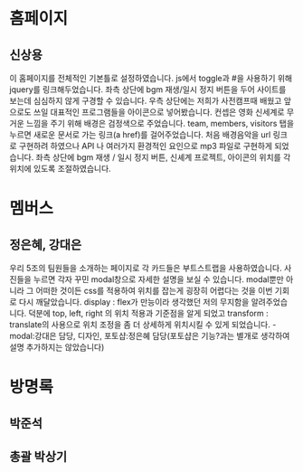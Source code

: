 # 홈페이지
## 신상용
이 홈페이지를 전체적인 기본틀로 설정하였습니다. js에서 toggle과 #을 사용하기 위해 jquery를 링크해두었습니다.
좌측 상단에 bgm 재생/일시 정지 버튼을 두어 사이트를 보는데 심심하지 않게 구경할 수 있습니다.
우측 상단에는 저희가 사전캠프때 배웠고 앞으로도 쓰일 대표적인 프로그램들을 아이콘으로 넣어봤습니다.
컨셉은 영화 신세계로 무거운 느낌을 주기 위해 배경은 검정색으로 주었습니다.
team, members, visitors 탭을 누르면 새로운 문서로 가는 링크(a href)를 걸어주었습니다.
처음 배경음악을 url 링크로 구현하려 하였으나 API 나 여러가지 환경적인 요인으로 mp3 파일로 구현하게 되었습니다.
좌측 상단에 bgm 재생 / 일시 정지 버튼, 신셰계 프로젝트, 아이콘의 위치를 각 위치에 있도록 조절하였습니다.


# 멤버스
## 정은혜, 강대은
우리 5조의 팀원들을 소개하는 페이지로 각 카드들은 부트스트랩을 사용하였습니다. 사진들을 누르면 각자 꾸민 modal창으로 자세한 설명을 보실 수 있습니다.
modal뿐만 아니라 그 어떠한 것이든 css를 적용하여 위치를 잡는게 굉장히 어렵다는 것을 이번 기회로 다시 깨달았습니다. display : flex가 만능이라 생각했던 저의 무지함을 알려주었습니다. 덕분에 top, left, right 의 위치 적용과 기준점을 알게 되었고 transform : translate의 사용으로 위치 조정을 좀 더 상세하게 위치시킬 수 있게 되었습니다.
-modal:강대은 담당, 디자인, 포토샵:정은혜 담당(포토샵은 기능?과는 별개로 생각하여 설명 추가하지는 않았습니다)

# 방명록
## 박준석




## 총괄 박상기
